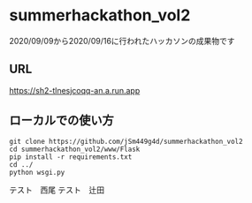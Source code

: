 # summerhackathon_vol2
2020/09/09から2020/09/16に行われたハッカソンの成果物です

## URL
https://sh2-tlnesjcoqq-an.a.run.app

## ローカルでの使い方
`git clone https://github.com/jSm449g4d/summerhackathon_vol2`  
`cd summerhackathon_vol2/www/Flask`  
`pip install -r requirements.txt`  
`cd ../`  
`python wsgi.py`  

テスト　西尾
テスト　辻田
